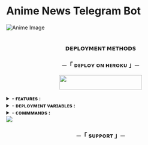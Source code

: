 # Anime News Telegram Bot

![Anime Image](https://i.ibb.co/ynjcqYdZ/photo-2025-04-06-20-48-47-7490304985767346192.jpg)

  <h1 align="center"></h1>
<p align="center"> 
<b>𝗗𝗘𝗣𝗟𝗢𝗬𝗠𝗘𝗡𝗧 𝗠𝗘𝗧𝗛𝗢𝗗𝗦</b>
</p>

<h3 align="center">
    ─「 ᴅᴇᴩʟᴏʏ ᴏɴ ʜᴇʀᴏᴋᴜ 」─
</h3>

<p align="center"><a href="https://dashboard.heroku.com/new?template=https://github.com/Codeflix-Bots/AutoRenameBot"> <img src="https://img.shields.io/badge/Deploy%20On%20Heroku-black?style=for-the-badge&logo=heroku" width="220" height="38.45"/></a></p>

<details><summary><b> - ғᴇᴀᴛᴜʀᴇs :</b></summary>

<img src="https://user-images.githubusercontent.com/73097560/115834477-dbab4500-a447-11eb-908a-139a6edaec5c.gif">
  
## ғᴇᴀᴛᴜʀᴇs
```
• ᴛʜɪs ᴛᴇʟᴇɢʀᴀᴍ ʙᴏᴛ ғᴇᴛᴄʜᴇs ᴀɴɪᴍᴇ ɴᴇᴡs ғʀᴏᴍ ᴍᴜʟᴛɪᴘʟᴇ sᴏᴜʀᴄᴇs ʟɪᴋᴇ ᴍʏᴀɴɪᴍᴇʟɪsᴛ, ᴄʀᴜɴᴄʜʏʀᴏʟʟ, ᴀɴᴅ ᴛʜᴇᴀɴɪᴍᴇᴅᴀɪʟʏ, ᴀɴᴅ ᴘᴏsᴛs ᴛʜᴇᴍ ɪɴ ʏᴏᴜʀ ᴄʜᴏsᴇɴ ᴛᴇʟᴇɢʀᴀᴍ ᴄʜᴀɴɴᴇʟ ᴏʀ ɢʀᴏᴜᴘ. ʏᴏᴜ ᴄᴀɴ ᴜsᴇ ᴛʜɪs ʙᴏᴛ ᴛᴏ ᴄʀᴇᴀᴛᴇ ᴀɴ ᴀɴɪᴍᴇ ɴᴇᴡs ᴄʜᴀɴɴᴇʟ ᴛʜᴀᴛ ᴀᴜᴛᴏᴍᴀᴛɪᴄᴀʟʟʏ ᴜᴘᴅᴀᴛᴇs ᴡɪᴛʜ ᴛʜᴇ ʟᴀᴛᴇsᴛ ɴᴇᴡs.

```
<b>ᴛᴏ ᴋɴᴏᴡ ᴀʙᴏᴜᴛ ᴀʟʟ ғᴇᴀᴛᴜʀᴇs, ᴊᴏɪɴ ᴏᴜʀ  <a href='https://t.me/EmitingStars_Botz'>ᴜᴘᴅᴀᴛᴇs ᴄʜᴀɴɴᴇʟ</a>.</b>
</details>

<details><summary><b> - ᴅᴇᴘʟᴏʏᴍᴇɴᴛ ᴠᴀʀɪᴀʙʟᴇs :</summary>
  
## ᴅᴇᴘʟᴏʏᴍᴇɴᴛ ᴠᴀʀɪᴀʙʟᴇs
```
* `BOT_TOKEN` - Get bot token from <a href="https://t.me/BotFather" target="/blank">Bot Father</a>
* `API_ID` - Get api id from <a href="https://my.telegram.org" target="/blank">Telegram Auth</a>
* `API_HASH` - Get api hash from <a href="https://my.telegram.org" target="/blank">Telegram Auth</a>
* `ADMINS` - Bot admin/owner user id Separate multiple Admins by space.
* `BOT_USERNAME` : Your Bot Username Without @
* `DATABASE_URI` - Mongo Database URL from <a href="https://cloud.mongodb.com" target="/blank">Mongo DB</a>
* `DATABASE_NAME` - Your database name from mongoDB. `(Optional)`
* `BIN_CHANNEL` : Create a new channel (private/public) and add that channel id in this field.
* `LOG_CHANNEL` :  A channel to log the activities of bot. Make sure bot is an admin in the channel.
* `AUTH_CHANNEL` - Your force sub channel with -100 `Optional`
* `PICS` - Start message photo. `Optional`
* `FQDN` : Your Server App Link With https:// and in last make sure one / is given.
* `PORT` : The port that you want your webapp to be listened to. Defaults to `2626`
* `BANNED_CHANNELS` : Put IDs of Banned Channels where bot will not work. You can add multiple IDs & separate with <kbd>Space</kbd>.
```
</details>
<details><summary><b> - ᴄᴏᴍᴍᴍᴀɴᴅs :</summary>
  
## ᴄᴏᴍᴍᴍᴀɴᴅs
```
start - Cʜᴇᴄᴋ ɪᴀᴍ ᴀʟɪᴠᴇ ᴏʀ ɴᴏᴛ 
news - Mᴀsᴛᴇʀ, ᴀᴅᴅ ᴀ ᴄʜᴀɴɴᴇʟ ᴀɴᴅ ʟᴇᴛ ʏᴏᴜʀ ǫᴜᴇᴇɴ sʟᴀʏ.
listnews - Mʏ ᴍᴀsᴛᴇʀ, ʏᴏᴜ ᴄᴀɴ sᴇᴇ ᴡʜᴇɴ ʏᴏᴜʀ ǫᴜᴇᴇɴ ɪs sʟᴀʏɪɴɢ.
removenews - Mᴀsᴛᴇʀ, ʀᴇᴍᴏᴠᴇ ᴍᴇ ғʀᴏᴍ ᴛʜɪs ᴄʜᴀɴɴᴇʟ ʙᴇᴄᴀᴜsᴇ ʏᴏᴜʀ sʟᴀʏ ǫᴜᴇᴇɴ ɪs ʙᴏʀᴇᴅ.
addadmin - Gᴇᴛ ᴍᴇ ᴀ ɴᴇᴡ ᴍᴀsᴛᴇʀ, ᴍʏ ᴅᴇᴀʀ ᴅᴀᴅᴅʏ.
removeadmin - Eᴡᴡ, ɪ ᴡᴏɴ'ᴛ ᴡᴏʀᴋ ғᴏʀ ʏᴏᴜ.
listadmins - Tʜᴇsᴇ ᴀʀᴇ ᴍʏ ᴄᴜᴛᴇ ᴍᴀsᴛᴇʀs ᴡʜᴏ ᴄᴀʟʟ ᴍᴇ sʟᴀʏ ǫᴜᴇᴇɴ.
```
</details>
<img src="https://user-images.githubusercontent.com/73097560/115834477-dbab4500-a447-11eb-908a-139a6edaec5c.gif">

<h3 align="center">
    ─「 sᴜᴩᴩᴏʀᴛ 」─
</h3>

<p align="center">
